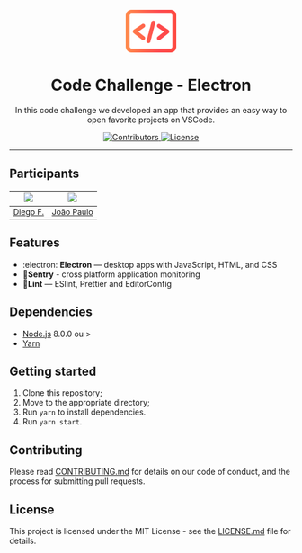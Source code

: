 <h1 align="center">
<br>
  <img src="build/icon.png" alt="GoBarber" width="90">
<br>
<br>
Code Challenge - Electron
</h1>

<p align="center">In this code challenge we developed an app that provides an easy way to open favorite projects on VSCode.</p>

<p align="center">
  <a href="http://makeapullrequest.com">
    <img src="https://img.shields.io/github/contributors/rocketseat/youtube-challenge-electron-tray?color=%237159c1&logoColor=%237159c1&style=flat" alt="Contributors">
  </a>
  <a href="https://opensource.org/licenses/MIT">
    <img src="https://img.shields.io/github/license/rocketseat/youtube-challenge-electron-tray?color=%237159c1" alt="License">
  </a>
</p>

<hr>

## Participants

| [<img src="https://avatars0.githubusercontent.com/u/2254731?s=460&v=4" width="75px;"/>](https://github.com/diego3g) | [<img src="https://avatars3.githubusercontent.com/u/7268910?s=460&v=4" width="75px;"/>](https://github.com/jpdemagalhaes) |
| :-----------------------------------------------------------------------------------------------------------------: | :-----------------------------------------------------------------------------------------------------------------------: |
|                                       [Diego F.](https://github.com/diego3g)                                        |                                      [João Paulo](https://github.com/jpdemagalhaes)                                       |

## Features

- :electron: **Electron** — desktop apps with JavaScript, HTML, and CSS
- 🔺**Sentry** - cross platform application monitoring
- 💖**Lint** — ESlint, Prettier and EditorConfig

## Dependencies

- [Node.js](https://nodejs.org/en/) 8.0.0 ou >
- [Yarn](https://yarnpkg.com/pt-BR/docs/install)

## Getting started

1. Clone this repository;
2. Move to the appropriate directory;<br />
3. Run `yarn` to install dependencies.<br />
4. Run `yarn start`.

## Contributing

Please read [CONTRIBUTING.md](CONTRIBUTING.md) for details on our code of conduct, and the process for submitting pull requests.

## License

This project is licensed under the MIT License - see the [LICENSE.md](LICENSE.md) file for details.
